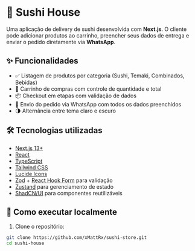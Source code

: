 # 🍣 Sushi House

Uma aplicação de delivery de sushi desenvolvida com **Next.js**. O cliente pode adicionar produtos ao carrinho, preencher seus dados de entrega e enviar o pedido diretamente via **WhatsApp**.

## ✨ Funcionalidades

- ✅ Listagem de produtos por categoria (Sushi, Temaki, Combinados, Bebidas)
- 🛒 Carrinho de compras com controle de quantidade e total
- 📦 Checkout em etapas com validação de dados
- 📲 Envio do pedido via WhatsApp com todos os dados preenchidos
- 🌗 Alternância entre tema claro e escuro

## 🛠️ Tecnologias utilizadas

- [Next.js 13+](https://nextjs.org/)
- [React](https://react.dev/)
- [TypeScript](https://www.typescriptlang.org/)
- [Tailwind CSS](https://tailwindcss.com/)
- [Lucide Icons](https://lucide.dev/)
- [Zod](https://zod.dev/) + [React Hook Form](https://react-hook-form.com/) para validação
- [Zustand](https://zustand-demo.pmnd.rs/) para gerenciamento de estado
- [ShadCN/UI](https://ui.shadcn.dev/) para componentes reutilizáveis

## 🚀 Como executar localmente

1. Clone o repositório:

```bash
git clone https://github.com/xMattRx/sushi-store.git
cd sushi-house
